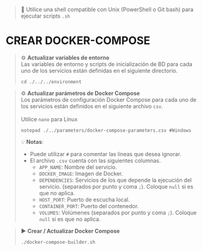 > 📌 Utilice una shell compatible con Unix (PowerShell o Git bash) para ejecutar scripts `.sh`

# CREAR DOCKER-COMPOSE

> ⚙️ **Actualizar variables de entorno**
> <br>Las variables de entorno y scripts de inicialización de BD para cada uno de los servicios están definidas en el siguiente directorio.
> ```shell script 
> cd ./../../environment
> ```

> ⚙️ **Actualizar parámetros de Docker Compose**
> <br>Los parámetros de configuración Docker Compose para cada uno de los servicios están definidos en el siguiente archivo `csv`.
> <br><br>Utilice `nano` para Linux
> ```shell script 
> notepad ./../parameters/docker-compose-parameters.csv #Windows
> ```
>
> 💡 **Notas**:
> - Puede utilizar `#` para comentar las líneas que desea ignorar.
> - El archivo `.csv` cuenta con las siguientes columnas.
>   - `APP_NAME`: Nombre del servicio.
>   - `DOCKER_IMAGE`: Imagen de Docker.
>   - `DEPENDENCIES`: Servicios de los que depende la ejecución del servicio. (separados por punto y coma `;`). Coloque `null` si es que no aplica.
>   - `HOST_PORT`: Puerto de escucha local.
>   - `CONTAINER_PORT`: Puerto del contenedor.
>   - `VOLUMES`: Volúmenes (separados por punto y coma `;`). Coloque `null` si es que no aplica.

> ▶️ **Crear / Actualizar Docker Compose**
> ```shell script 
> ./docker-compose-builder.sh
> ```